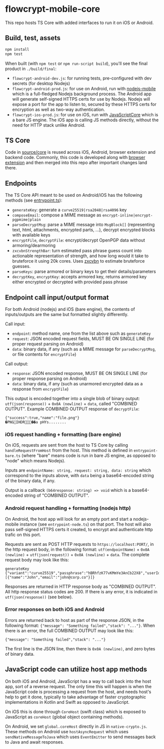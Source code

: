 # flowcrypt-mobile-core

This repo hosts TS Core with added interfaces to run it on iOS or Android.


## Build, test, assets

```bash
npm install
npm test
```

When built (with `npm test` or `npm run-script build`), you'll see the final product in `./build/final`:
 - `flowcrypt-android-dev.js`: for running tests, pre-configured with dev secrets (for desktop Nodejs)
 - `flowcrypt-android-prod.js`: for use on Android, run with [nodejs-mobile](https://github.com/janeasystems/nodejs-mobile) which is a full-fledged Nodejs background process. The Android app will generate self-signed HTTPS certs for use by Nodejs. Nodejs will expose a port for the app to listen to, secured by these HTTPS certs for encryption as well as two-way authentication.
 - `flowcrypt-ios-prod.js`: for use on iOS, run with [JavaScriptCore](https://developer.apple.com/documentation/javascriptcore) which is a bare JS engine. The iOS app is calling JS methods directly, without the need for HTTP stack unlike Android.

## TS Core

Code in [source/core](https://github.com/FlowCrypt/flowcrypt-mobile-core/tree/master/source/core) is reused across iOS, Android, browser extension and backend code. Commonly, this code is developed along with [browser extension](https://github.com/FlowCrypt/flowcrypt-browser/tree/master/extension/js/common/core) and then merged into this repo after important changes land there.

## Endpoints

The TS Core API meant to be used on Android/iOS has the following methods (see [entrypoint.ts](https://github.com/FlowCrypt/flowcrypt-mobile-core/blob/master/source/node/endpoints.ts)):
 - `generateKey`: generate a `curve25519|rsa2048|rsa4096` key
 - `composeEmail`: compose a MIME message as `encrypt-inline|encrypt-pgpmime|plain`
 - `parseDecryptMsg`: parse a MIME message into `MsgBlock[]` (representing text, html, attachments, encrypted parts, ...), decrypt encrypted blocks with available keys
 - `encryptFile`, `decryptFile`: encrypt/decrypt OpenPGP data without armoring/dearmoring
 - `zxcvbnStrengthBar`: turn estimated pass phrase guess count into actionable representation of strength, and how long would it take to bruteforce it using 20k cores. Uses [zxcvbn](https://github.com/dropbox/zxcvbn) to estimate bruteforce guesses.
 - `parseKeys`: parse armored or binary keys to get their details/parameters
 - `decryptKey`, `encryptKey`: accepts armored key, returns armored key either encrypted or decrypted with provided pass phrase
 
## Endpoint call input/output format

For both Android (nodejs) and iOS (bare engine), the contents of inputs/outputs are the same but formatted slightly differently.

Call input:
 - `endpoint`: method name, one from the list above such as `generateKey`
 - `request`: JSON encoded request fields, MUST BE ON SINGLE LINE (for proper request parsing on Android)
 - `data`: binary data, if any (such as a MIME message for `parseDecryptMsg`, or file contents for `encryptFile`)

Call output:
 - `response`: JSON encoded response, MUST BE ON SINGLE LINE (for proper response parsing on Android)
 - `data`: binary data, if any (such as unarmored encrypted data as a response from `encryptFile`)
 
This output is encoded together into a single blob of binary output: `utf(json(response))` + `0x0A (newline)` + `data`, called "COMBINED OUTPUT". Example COMBINED OUTPUT response of `decryptFile`:

```
{"success":true,"name":"file.png"}
�PNGIHDR��a	pHYs........
```

### iOS request handling + formatting (bare engine)
 
On iOS, requests are sent from the host to TS Core by calling `handleRequestFromHost` from the host. This method is defined in `entrypoint-bare.ts` (where "bare" means code is run in bare JS engine, as opposed to "node" which means Nodejs).
 
Inputs are `endpointName: string, request: string, data: string` which correspond to the inputs above, with `data` being a base64-encoded string of the binary data, if any.

Output is a callback `(b64response: string) => void` which is a base64-encoded string of "COMBINED OUTPUT".

### Android request handling + formatting (nodejs http)
 
On Android, the host app will look for an empty port and start a nodejs-mobile instance (see `entrypoint-node.ts`) on that port. The host will also pass self-signed HTTPS certs it created, to encrypt and authenticate http trafic on this port.

Requests are sent as POST HTTP requests to `https://localhost:PORT/`, in the http request body, in the following format: `utf(endpointName)` + `0x0A (newline)` + `utf(json(request))` + `0x0A (newline)` + `data`. The complete request body may look like this:

```
generateKey
{"variant":"curve25519","passphrase":"hBRhfzK77vKMmYe3AnCb22X8","userIds":[{"name":"John","email":"john@corp.co"}]}

```

Responses are returned in HTTP response body as "COMBINED OUTPUT". All http response status codes are 200. If there is any error, it is indicated in `utf(json(response))` (see below).

### Error responses on both iOS and Android

Errors are returned back to host as part of the response JSON, in the following format: `{"message": "Something failed","stack": "..."}`. When there is an error, the full COMBINED OUTPUT may look like this:

```
{"message": "Something failed","stack": "..."}

```
The first line is the JSON line, then there is `0x0A (newline)`, and zero bytes of binary data.

## JavaScript code can utilize host app methods

On both iOS and Android, JavaScript has a way to call back into the host app, sort of a reverse request. The only time this will happen is when the JavaScript code is processing a request from the host, and needs host's help to get it done, typically to take advantage of faster cryptographic implementations in Kotlin and Swift as opposed to JavaScript.

On iOS this is done through `CoreHost` (swift class) which is exposed to JavaScript as `coreHost` (global object containing methods).

On Android, we set `global.coreHost` directly in JS in `native-crypto.js`. These methods on Android use `hostAsyncRequest` which uses `sendNativeMessageToJava` which uses `EventEmitter` to send messages back to Java and await responses.
